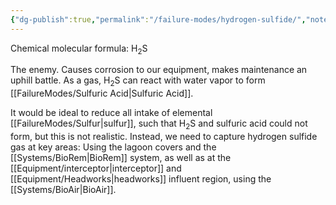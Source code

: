 ```yaml
---
{"dg-publish":true,"permalink":"/failure-modes/hydrogen-sulfide/","noteIcon":"","created":"2025-05-20T09:18:16.171-05:00"}
---
```


Chemical molecular formula: H$_2$S

The enemy.
Causes corrosion to our equipment, makes maintenance an uphill battle.
As a gas, H$_2$S can react with water vapor to form [[FailureModes/Sulfuric Acid\|Sulfuric Acid]].

It would be ideal to reduce all intake of elemental [[FailureModes/Sulfur\|sulfur]], such that H$_2$S and sulfuric acid could not form, but this is not realistic. Instead, we need to capture hydrogen sulfide gas at key areas: Using the lagoon covers and the [[Systems/BioRem\|BioRem]] system, as well as at the [[Equipment/interceptor\|interceptor]] and [[Equipment/Headworks\|headworks]] influent region, using the [[Systems/BioAir\|BioAir]].
